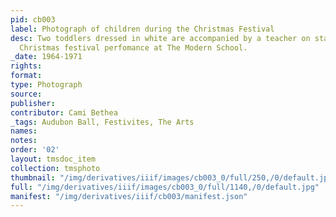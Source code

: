 ```yaml
---
pid: cb003
label: Photograph of children during the Christmas Festival
desc: Two toddlers dressed in white are accompanied by a teacher on stage during a
  Christmas festival perfomance at The Modern School.
_date: 1964-1971
rights:
format:
type: Photograph
source:
publisher:
contributor: Cami Bethea
_tags: Audubon Ball, Festivites, The Arts
names:
notes:
order: '02'
layout: tmsdoc_item
collection: tmsphoto
thumbnail: "/img/derivatives/iiif/images/cb003_0/full/250,/0/default.jpg"
full: "/img/derivatives/iiif/images/cb003_0/full/1140,/0/default.jpg"
manifest: "/img/derivatives/iiif/cb003/manifest.json"
---
```

